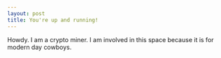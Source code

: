 ```yaml
---
layout: post
title: You're up and running!
---
```


Howdy. I am a crypto miner. I am involved in this space because it is for modern day cowboys.
